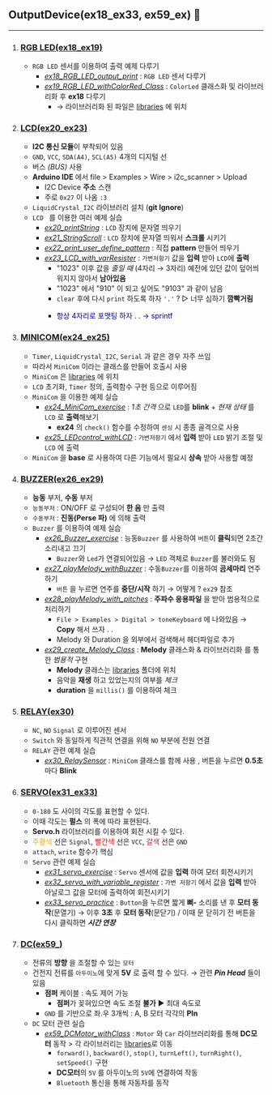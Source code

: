 ## OutputDevice(ex18_ex33, ex59_ex) 🎩
---
1. ### [RGB LED(ex18_ex19)](./RGB%20LED/)
   - `RGB LED` 센서를 이용하여 출력 예제 다루기 
     - *[ex18_RGB_LED_output_print](./RGB%20LED/ex18_RGB_LED_output_print/)* : `RGB LED` 센서 다루기
     - *[ex19_RGB_LED_withColorRed_Class](./RGB%20LED/ex19_RGB_LED_withColorRed_Class/)* : `ColorLed` 클래스화 및 라이브러리화 후 **ex18** 다루기
       - → 라이브러리화 된 파일은 [libraries](../libraries/) 에 위치
2.  ### [LCD(ex20_ex23)](./LCD/)
    - **I2C 통신 모듈**이 부착되어 있음
    - `GND`, `VCC`, `SDA(A4)`, `SCL(A5)` 4개의 디지털 선  
    - 버스 *(BUS)* 사용
    - **Arduino IDE** 에서 file > Examples > Wire > i2c_scanner > Upload
      - I2C Device **주소** 스캔
      - 주로 `0x27` 이 나옴 `:3`
    - `LiquidCrystal_I2C` 라이브러리 설치 (**git Ignore**)
    - `LCD ` 를 이용한 여러 예제 실습
      - *[ex20_printString](./LCD/ex20_printString/)* : `LCD`  장치에 문자열 띄우기
      - *[ex21_StringScroll](./LCD/ex21_StringScroll/)* : `LCD`  장치에 문자열 띄워서 **스크롤** 시키기
      - *[ex22_print_user_define_pattern](./LCD/ex22_print_user_define_pattern/)* : 직접 **pattern** 만들어 띄우기
      - *[ex23_LCD_with_varResister](./LCD/ex23_LCD_with_varResister/)* : `가변저항기` 값을 **입력** 받아 `LCD`에 **출력**
        - "1023" 이후 값을 *줄일 때* (4자리 → 3자리)  예전에 있던 값이 덮어씌워지지 않아서 **남아있음**
        - "1023" 에서 "910" 이 되고 싶어도 "9103" 과 같이 남음
        - `clear` 후에 다시 `print` 하도록 하자 `'.'` ? ▷ 너무 심하기 **깜빡거림**
        - <p style = "color: navy">항상 4자리로 포맷팅 하자 . .   → sprintf</p>
3.  ### [MINICOM(ex24_ex25)](./MINICOM)
    -  `Timer`, `LiquidCrystal_I2C`, `Serial` 과 같은 경우 자주 쓰임
    -  따라서 `MiniCom` 이라는 클래스를 만들어 호출시 사용
    -  `MiniCom` 은 [libraries](../libraries/) 에 위치
    -  `LCD` 초기화, `Timer` 정의, 출력함수 구현 등으로 이루어짐
    -  `MiniCom` 을 이용한 예제 실습
       -  *[ex24_MiniCom_exercise](./MINICOM//ex24_MiniCom_exercise)* : *1초 간격* 으로 `LED`를 **blink** + *현재 상태* 를 `LCD` 로 **출력**해보기
          -  **ex24** 의 `check()` 함수를 수정하여 `센싱` 시 종종 골격으로 사용
       -  *[ex25_LEDcontrol_withLCD](./MINICOM/ex25_LEDcontrol_withLCD/)* : `가변저항기` 에서 **입력** 받아 `LED` 밝기 조절 및 `LCD` 에 출력
    -  `MiniCom` 을 **base** 로 사용하여 다른 기능에서 필요시 **상속** 받아 사용할 예정
4.  ### [BUZZER(ex26_ex29)](./BUZZER/) 
    - **능동** 부저, **수동** 부저
    -   `능동부저` : ON/OFF 로 구성되어 **한 음** 만 출력
    -   `수동부저` : **진동(Perse 파)** 에 의해 출력
    -  `Buzzer` 를 이용하여 예제 실습
       -  *[ex26_Buzzer_exercise](./BUZZER/ex26_Buzzer_exercise/)* : 능동`Buzzer` 를 사용하여 `버튼`이 **클릭**되면 2초간 소리내고 끄기
          -  `Buzzer`와 `Led`가 연결되어있음 → `LED` 객체로 `Buzzer`를 불러와도 됨
       -  *[ex27_playMelody_withBuzzer](./BUZZER/ex27_playMelody_withBuzzer/)* : 수동`Buzzer`를 이용하여 **곰세마리** 연주하기
          -  `버튼` 을 누르면 연주를 **중단/시작** 하기 → 어떻게 ? `ex29`  참조
       -  *[ex28_playMelody_with_pitches](./BUZZER/ex28_playMelody_with_pitches/)* : **주파수 응용파일** 을 받아 범용적으로 처리하기
          -  `File > Examples > Digital > toneKeyboard` 에 나와있음 → **Copy**  해서 쓰자 . . 
          - Melody 와 Duration 을 외부에서 검색해서 헤더파일로 추가
        - *[ex29_create_Melody_Class](./BUZZER/ex29_create_Melody_Class/)* : **Melody** 클래스화 & 라이브러리화 를 통한 *범용적* 구현
          - **Melody** 클래스는 [libraries](../libraries/) 폴더에 위치
          - 음악을 **재생** 하고 있었는지의 여부를 *체크*
          - **duration** 을 `millis()` 를 이용하여 체크
5.  ### [RELAY(ex30)](./RELAY/)
    - `NC`, `NO` `Signal` 로 이루어진 센서 
    - `Switch` 와 동일하게 직관적 연결을 위해 `NO` 부분에 전원 연결
    - `RELAY` 관련 예제 실습
      - *[ex30_RelaySensor](./RELAY/ex30_RelaySensor/)* : `MiniCom` 클래스를 함께 사용 , 버튼을 누르면 **0.5초** 마다 **Blink**
6.  ### [SERVO(ex31_ex33)](./SERVO/)
    - `0-180` 도 사이의 각도를 표현할 수 있다.
    - 이때 각도는 **펄스** 의 폭에 따라 표현된다.
    - **Servo.h** 라이브러리를 이용하여 회전 시킬 수 있다.
    - <a style = "color : orange">주황색</a> 선은 `Signal`, <a style = "color : red">빨간색</a> 선은 `VCC`, <a style = "color : brown">갈색</a> 선은 `GND`
    - `attach`, `write` 함수가 핵심
    - `Servo` 관련 예제 실습  
      - *[ex31_servo_exercise](./SERVO/ex31_servo_exercise/)* : `Servo` 센서에 값을 **입력** 하여 모터 회전시키기
      - *[ex32_servo_with_variable_register](./SERVO/ex32_servo_with_variable_register/)* : `가변 저항기` 에서 값을 **입력** 받아 아날로그 값을 모터에 출력하여 회전시키기
      - *[ex33_servo_practice](./SERVO/ex33_servo_practice/)* : `Button`을 누르면 짧게 **삐-** 소리를 낸 후 **모터 동작**(문열기) → 이후 **3초** 후 **모터 동작**(문닫기) / 이때 문 닫히기 전 버튼을 다시 클릭하면 _**시간 연장**_
7. ### [DC(ex59_)](./DC/)
   - 전류의 **방향** 을 조절할 수 있는 `모터`
   - 건전지 전류를 `아두이노`에 맞게 **5V** 로 출력 할 수 있다. → 관련 _**Pin Head**_ 들이 있음
     - **점퍼** 케이블 : 속도 제어 가능
       - **점퍼**가 꽂혀있으면 속도 조절 **불가** ▶ 최대 속도로
     - `GND` 를 기반으로 좌.우 3개씩 : A, B 모터 각각의 **PIn**
   - `DC` 모터 관련 실습
     - *[ex59_DCMotor_withClass](./DC/ex59_DCMotor_withClass/)* : `Motor` 와 `Car` 라이브러리화를 통해 **DC모터** 동작 > 각 라이브러리는 [libraries](../libraries/)로 이동
       - `forward()`, `backward()`, `stop()`, `turnLeft()`, `turnRight()`, `setSpeed()` 구현
       - **DC모터**의 `5V` 를 아두이노의 `5V`에 연결하여 작동
       - `Bluetooth` 통신을 통해 자동차를 동작